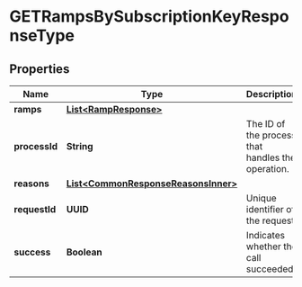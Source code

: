 

# GETRampsBySubscriptionKeyResponseType


## Properties

| Name | Type | Description | Notes |
|------------ | ------------- | ------------- | -------------|
|**ramps** | [**List&lt;RampResponse&gt;**](RampResponse.md) |  |  [optional] |
|**processId** | **String** | The ID of the process that handles the operation.  |  [optional] |
|**reasons** | [**List&lt;CommonResponseReasonsInner&gt;**](CommonResponseReasonsInner.md) |  |  [optional] |
|**requestId** | **UUID** | Unique identifier of the request.  |  [optional] |
|**success** | **Boolean** | Indicates whether the call succeeded.  |  [optional] |



